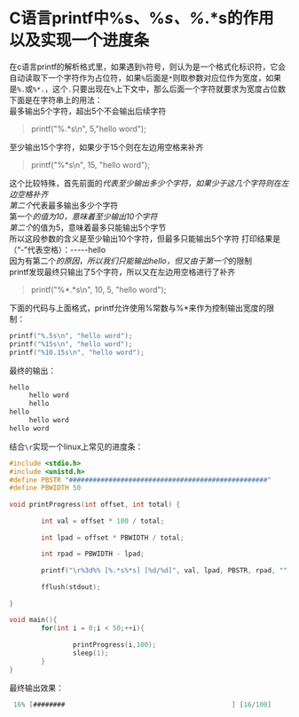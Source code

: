 # C语言printf中%s、%*s、%*.*s的作用以及实现一个进度条
在c语言printf的解析格式里，如果遇到`%`符号，则认为是一个格式化标识符，它会自动读取下一个字符作为占位符，如果`%`后面是`*`则取参数对应位作为宽度，如果是`%.`或`%*.`，这个`.`只要出现在`%`上下文中，那么后面一个字符就要求为宽度占位数  
下面是在字符串上的用法：  
最多输出5个字符，超出5个不会输出后续字符  
>printf("%.*s\n", 5,"hello word");  

至少输出15个字符，如果少于15个则在左边用空格来补齐  
>printf("%*s\n", 15, "hello word");  

这个比较特殊，首先前面的*代表至少输出多少个字符，如果少于这几个字符则在左边空格补齐  
第二个*代表最多输出多少个字符  
第一个*的值为10，意味着至少输出10个字符  
第二个*的值为5，意味着最多只能输出5个字节  
所以这段参数的含义是至少输出10个字符，但最多只能输出5个字符
打印结果是（“-”代表空格）：-----hello  
因为有第二个*的原因，所以我们只能输出hello，但又由于第一个*的限制  
printf发现最终只输出了5个字符，所以又在左边用空格进行了补齐  
>printf("%*.*s\n", 10, 5, "hello word");

下面的代码与上面格式，printf允许使用%常数与%*来作为控制输出宽度的限制：  
```c
printf("%.5s\n", "hello word");
printf("%15s\n", "hello word");
printf("%10.15s\n", "hello word");
```
最终的输出：
```c
hello
     hello word
     hello
hello
     hello word
hello word
```
结合`\r`实现一个linux上常见的进度条：
```c
#include <stdio.h>
#include <unistd.h>
#define PBSTR "##################################################"
#define PBWIDTH 50
 
void printProgress(int offset, int total) {
 
        int val = offset * 100 / total;
 
        int lpad = offset * PBWIDTH / total;
 
        int rpad = PBWIDTH - lpad;
 
        printf("\r%3d%% [%.*s%*s] [%d/%d]", val, lpad, PBSTR, rpad, "", offset, total);
 
        fflush(stdout);
 
}
 
void main(){
        for(int i = 0;i < 50;++i){
                
                printProgress(i,100);
                sleep(1);
        }
}
```
最终输出效果：
```c
 16% [########                                          ] [16/100]
 ```